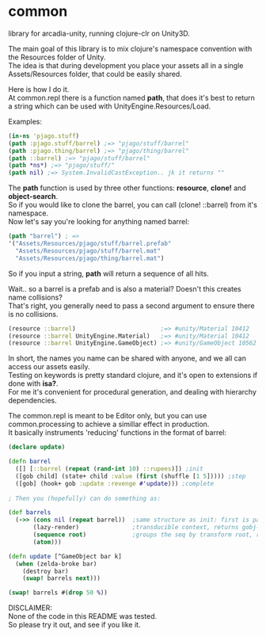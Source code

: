 # common
library for arcadia-unity, running clojure-clr on Unity3D.

The main goal of this library is to mix clojure's namespace convention with the Resources folder of Unity.<br/>
The idea is that during development you place your assets all in a single Assets/Resources folder, that could be easily shared.

Here is how I do it.<br/>
At common.repl there is a function named **path**, that does it's best to return a string which can be used with UnityEngine.Resources/Load.

Examples:

```clojure
(in-ns 'pjago.stuff)
(path :pjago.stuff/barrel) ;=> "pjago/stuff/barrel"
(path :pjago.thing/barrel) ;=> "pjago/thing/barrel"
(path ::barrel) ;=> "pjago/stuff/barrel"
(path *ns*) ;=> "pjago/stuff/"
(path nil) ;=> System.InvalidCastException.. jk it returns ""
```

The **path** function is used by three other functions: **resource**, **clone!** and **object-search**.<br/>
So if you would like to clone the barrel, you can call (clone! ::barrel) from it's namespace.<br/>
Now let's say you're looking for anything named barrel:

```clojure
(path "barrel") ; => 
'("Assets/Resources/pjago/stuff/barrel.prefab"
  "Assets/Resources/pjago/stuff/barrel.mat"
  "Assets/Resources/pjago/thing/barrel.mat")
```

So if you input a string, **path** will return a sequence of all hits.

Wait.. so a barrel is a prefab and is also a material? Doesn't this creates name collisions?<br/>
That's right, you generally need to pass a second argument to ensure there is no collisions.

```clojure
(resource ::barrel)                        ;=> #unity/Material 10412
(resource ::barrel UnityEngine.Material)   ;=> #unity/Material 10412
(resource ::barrel UnityEngine.GameObject) ;=> #unity/GameObject 10562
```

In short, the names you name can be shared with anyone, and we all can access our assets easily.<br/>
Testing on keywords is pretty standard clojure, and it's open to extensions if done with **isa?**.<br/>
For me it's convenient for procedural generation, and dealing with hierarchy dependencies.

The common.repl is meant to be Editor only, but you can use common.processing to achieve a simillar effect in production.<br/>
It basically instruments 'reducing' functions in the format of barrel:

```clojure
(declare update)

(defn barrel
  ([] [::barrel (repeat (rand-int 10) ::rupees)]) ;init
  ([gob child] (state+ child :value (first (shuffle [1 5])))) ;step
  ([gob] (hook+ gob :update :revenge #'update))) ;complete
  
; Then you (hopefully) can do something as:

(def barrels
  (->> (cons nil (repeat barrel))  ;same structure as init: first is parent, rest is children
       (lazy-render)               ;transducible context, returns gobj-seq
       (sequence root)             ;groups the seq by transform root, returns roots
       (atom)))

(defn update [^GameObject bar k]
  (when (zelda-broke bar)
    (destroy bar)
    (swap! barrels next)))

(swap! barrels #(drop 50 %))
```

DISCLAIMER:<br/>
None of the code in this README was tested.<br/>
So please try it out, and see if you like it.

